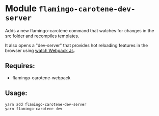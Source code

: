 # Module `flamingo-carotene-dev-server`

Adds a new flamingo-carotene command that watches for changes in the src folder and recompiles templates.

It also opens a "dev-server" that provides hot reloading features in the browser using [watch Webpack Js](https://webpack.js.org/configuration/watch/).

## Requires:
* flamingo-carotene-webpack


## Usage:

```bash
yarn add flamingo-carotene-dev-server
yarn flamingo-carotene dev
```